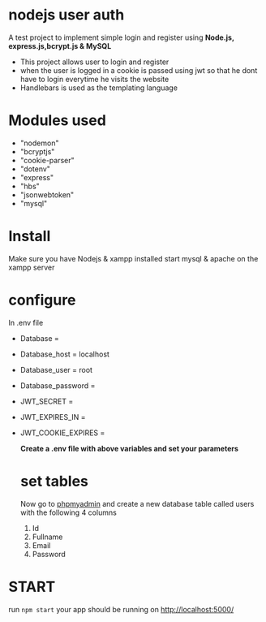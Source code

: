 # nodejs user auth
A test project to implement simple login and register using **Node.js, express.js,bcrypt.js & MySQL**
* This project allows user to login and register 
* when the user is logged in a cookie is passed using jwt so that he dont have to login everytime he visits the website
* Handlebars is used as the templating language

# Modules used
* "nodemon"
* "bcryptjs"
* "cookie-parser"
* "dotenv"
* "express"
* "hbs"
* "jsonwebtoken"
* "mysql"

# Install
Make sure you have Nodejs & xampp installed
start mysql & apache on the xampp server 


# configure
In .env file

* Database = <your database name>
* Database_host = localhost
* Database_user = root 
* Database_password = 
* JWT_SECRET = <give a secret password>
* JWT_EXPIRES_IN = <Number of days  token expires in >
* JWT_COOKIE_EXPIRES = <Number of days cookie expires in>
  
  **Create a .env file with above variables and set your parameters**
  
  
  
  # set tables
  Now go to [phpmyadmin](http://localhost/phpmyadmin/index.php)
  and create a new database table called users with the following 4 columns
  1. Id
  2. Fullname
  3. Email
  4. Password

 

 # START
  run ```npm start```
  your app should be running on [http://localhost:5000/](http://localhost:5000/)
  
  


  
  
  
  
